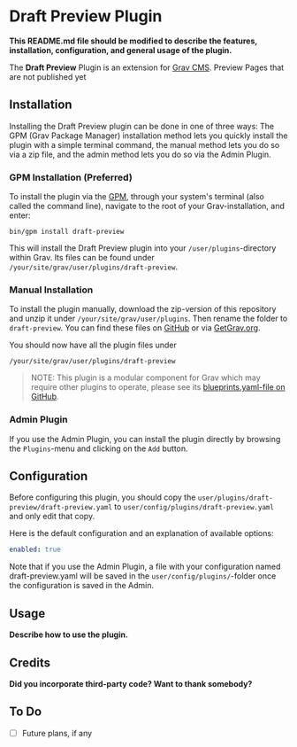 # Draft Preview Plugin

**This README.md file should be modified to describe the features, installation, configuration, and general usage of the plugin.**

The **Draft Preview** Plugin is an extension for [Grav CMS](http://github.com/getgrav/grav). Preview Pages that are not published yet

## Installation

Installing the Draft Preview plugin can be done in one of three ways: The GPM (Grav Package Manager) installation method lets you quickly install the plugin with a simple terminal command, the manual method lets you do so via a zip file, and the admin method lets you do so via the Admin Plugin.

### GPM Installation (Preferred)

To install the plugin via the [GPM](http://learn.getgrav.org/advanced/grav-gpm), through your system's terminal (also called the command line), navigate to the root of your Grav-installation, and enter:

    bin/gpm install draft-preview

This will install the Draft Preview plugin into your `/user/plugins`-directory within Grav. Its files can be found under `/your/site/grav/user/plugins/draft-preview`.

### Manual Installation

To install the plugin manually, download the zip-version of this repository and unzip it under `/your/site/grav/user/plugins`. Then rename the folder to `draft-preview`. You can find these files on [GitHub](https://github.com/bitstarr/grav-plugin-draft-preview) or via [GetGrav.org](http://getgrav.org/downloads/plugins#extras).

You should now have all the plugin files under

    /your/site/grav/user/plugins/draft-preview
	
> NOTE: This plugin is a modular component for Grav which may require other plugins to operate, please see its [blueprints.yaml-file on GitHub](https://github.com/bitstarr/grav-plugin-draft-preview/blob/master/blueprints.yaml).

### Admin Plugin

If you use the Admin Plugin, you can install the plugin directly by browsing the `Plugins`-menu and clicking on the `Add` button.

## Configuration

Before configuring this plugin, you should copy the `user/plugins/draft-preview/draft-preview.yaml` to `user/config/plugins/draft-preview.yaml` and only edit that copy.

Here is the default configuration and an explanation of available options:

```yaml
enabled: true
```

Note that if you use the Admin Plugin, a file with your configuration named draft-preview.yaml will be saved in the `user/config/plugins/`-folder once the configuration is saved in the Admin.

## Usage

**Describe how to use the plugin.**

## Credits

**Did you incorporate third-party code? Want to thank somebody?**

## To Do

- [ ] Future plans, if any


